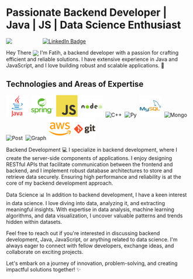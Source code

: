 # Passionate Backend Developer | Java | JS | Data Science Enthusiast

<div>
  <img src="https://media.giphy.com/media/M9gbBd9nbDrOTu1Mqx/giphy.gif" align="left" width="100"/>
  <a href="https://www.linkedin.com/in/fatihmutluu/">
      <img src="https://img.shields.io/badge/LinkedIn-blue?style=for-the-badge&logo=linkedin&logoColor=white" alt="LinkedIn Badge"/>
  </a>
</div>



Hey There <img src="https://media.giphy.com/media/hvRJCLFzcasrR4ia7z/giphy.gif" width="30px" align= "center"/> I'm Fatih, a backend developer with a passion for crafting efficient and reliable solutions. I have extensive experience in Java and JavaScript, and I love building robust and scalable applications. 🚀

## Technologies and Areas of Expertise
<div>
  <img src="https://github.com/devicons/devicon/blob/master/icons/java/java-original-wordmark.svg" title="Java" alt="Java" width="60" height="60"/>&nbsp;
  <img src="https://github.com/devicons/devicon/blob/master/icons/spring/spring-original-wordmark.svg" title="Spring" alt="Spring" width="60" height="60"/>&nbsp;
  <img src="https://github.com/devicons/devicon/blob/master/icons/javascript/javascript-original.svg" title="JavaScript" alt="JavaScript" width="60" height="60"/>&nbsp;
  <img src="https://github.com/devicons/devicon/blob/master/icons/nodejs/nodejs-original-wordmark.svg" title="NodeJS" alt="NodeJS" width="60" height="60"/>&nbsp;
  <img src="https://upload.wikimedia.org/wikipedia/commons/thumb/1/18/ISO_C%2B%2B_Logo.svg/1822px-ISO_C%2B%2B_Logo.svg.png" title="C++" alt="C++" width="60" height="60"/>&nbsp;
  <img src="https://upload.wikimedia.org/wikipedia/commons/thumb/c/c3/Python-logo-notext.svg/1869px-Python-logo-notext.svg.png" title="Py" alt="Py" width="60" height="60"/>&nbsp;
  <img src="https://github.com/devicons/devicon/blob/master/icons/mysql/mysql-original-wordmark.svg" title="MySQL"  alt="MySQL" width="60" height="60"/>&nbsp;
  <img src="https://www.svgrepo.com/show/331488/mongodb.svg" title="Mongo"  alt="Mongo" width="60" height="60"/>&nbsp;
  <img src="https://upload.wikimedia.org/wikipedia/commons/thumb/2/29/Postgresql_elephant.svg/1200px-Postgresql_elephant.svg.png" title="Post"  alt="Post" width="60" height="60"/>&nbsp;
  <img src="https://upload.wikimedia.org/wikipedia/commons/thumb/1/17/GraphQL_Logo.svg/2048px-GraphQL_Logo.svg.png" title="Graph"  alt="Graph" width="60" height="60"/>&nbsp;
  <img src="https://github.com/devicons/devicon/blob/master/icons/amazonwebservices/amazonwebservices-plain-wordmark.svg" title="AWS" alt="AWS" width="60" height="60"/>&nbsp;
  <img src="https://github.com/devicons/devicon/blob/master/icons/git/git-original-wordmark.svg" title="Git" **alt="Git" width="60" height="60"/>
</div>

Backend Development 💻
I specialize in backend development, where I create the server-side components of applications. I enjoy designing RESTful APIs that facilitate communication between the frontend and backend, and I implement robust database architectures to store and retrieve data securely. Ensuring high performance and reliability is at the core of my backend development approach.

Data Science 📊
In addition to backend development, I have a keen interest in data science. I love diving into data, analyzing it, and extracting meaningful insights. With expertise in data analysis, machine learning algorithms, and data visualization, I uncover valuable patterns and trends hidden within datasets.

Feel free to reach out if you're interested in discussing backend development, Java, JavaScript, or anything related to data science. I'm always eager to connect with fellow developers, exchange ideas, and collaborate on exciting projects.

Let's embark on a journey of innovation, problem-solving, and creating impactful solutions together! ✨


